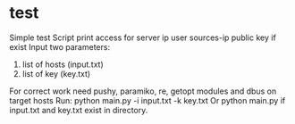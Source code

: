 # test
Simple test
Script print access for server
ip user sources-ip public key if exist
Input two parameters:
1) list of hosts (input.txt)
2) list of key (key.txt)

For correct work need pushy, paramiko, re, getopt modules and dbus on target hosts
Run:
python  main.py -i input.txt -k key.txt
Or 
python  main.py if input.txt and key.txt exist in directory.
